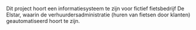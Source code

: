 Dit project hoort een informatiesysteem te zijn voor fictief fietsbedrijf De Elstar, waarin de verhuurdersadministratie (huren van fietsen door klanten) geautomatiseerd hoort te zijn.
